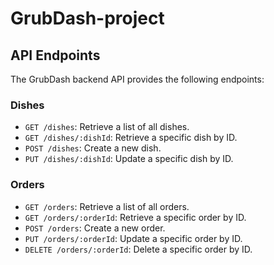 # GrubDash-project


## API Endpoints

The GrubDash backend API provides the following endpoints:

### Dishes

- `GET /dishes`: Retrieve a list of all dishes.
- `GET /dishes/:dishId`: Retrieve a specific dish by ID.
- `POST /dishes`: Create a new dish.
- `PUT /dishes/:dishId`: Update a specific dish by ID.

### Orders

- `GET /orders`: Retrieve a list of all orders.
- `GET /orders/:orderId`: Retrieve a specific order by ID.
- `POST /orders`: Create a new order.
- `PUT /orders/:orderId`: Update a specific order by ID.
- `DELETE /orders/:orderId`: Delete a specific order by ID.
